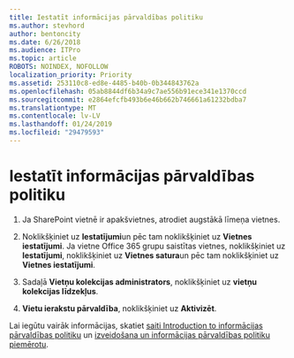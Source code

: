 ```yaml
---
title: Iestatīt informācijas pārvaldības politiku
ms.author: stevhord
author: bentoncity
ms.date: 6/26/2018
ms.audience: ITPro
ms.topic: article
ROBOTS: NOINDEX, NOFOLLOW
localization_priority: Priority
ms.assetid: 253110c8-ed8e-4485-b40b-0b344843762a
ms.openlocfilehash: 05ab8844df6b34a9c7ae556b91ece341e1370ccd
ms.sourcegitcommit: e2864efcfb493b6e46b662b746661a61232bdba7
ms.translationtype: MT
ms.contentlocale: lv-LV
ms.lasthandoff: 01/24/2019
ms.locfileid: "29479593"
---
```

# <a name="set-up-information-management-policies"></a>Iestatīt informācijas pārvaldības politiku

1. Ja SharePoint vietnē ir apakšvietnes, atrodiet augstākā līmeņa vietnes.
    
2. Noklikšķiniet uz **Iestatījumi**un pēc tam noklikšķiniet uz **Vietnes iestatījumi**. Ja vietne Office 365 grupu saistītas vietnes, noklikšķiniet uz **Iestatījumi**, noklikšķiniet uz **Vietnes satura**un pēc tam noklikšķiniet uz **Vietnes iestatījumi**.
    
3. Sadaļā **Vietņu kolekcijas administrators**, noklikšķiniet uz **vietņu kolekcijas līdzekļus**.
    
4. **Vietu ierakstu pārvaldība**, noklikšķiniet uz **Aktivizēt**.
    
Lai iegūtu vairāk informācijas, skatiet [saiti Introduction to informācijas pārvaldības politiku](https://go.microsoft.com/fwlink/?linkid=404239) un [izveidošana un informācijas pārvaldības politiku piemērotu](https://go.microsoft.com/fwlink/?linkid=2003916).
  

